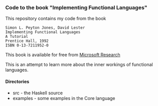 ### Code to the book "Implementing Functional Languages" 

This repository contains my code from the book

    Simon L. Peyton Jones, David Lester
    Implementing Functional Languages
    A Tutorial
    Prentice Hall, 1992
    ISBN 0-13-7211952-0

This book is available for free from [Microsoft Research](http://research.microsoft.com/en-us/um/people/simonpj/papers/pj-lester-book/)

This is an attempt to learn more about the inner workings of functional languages.

#### Directories

* src - the Haskell source
* examples - some examples in the Core language

